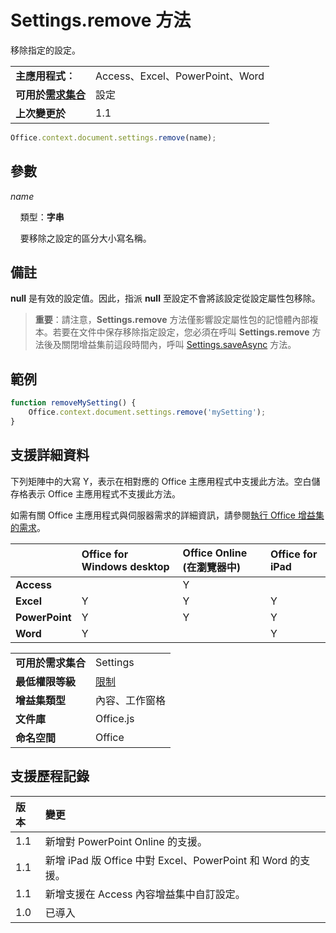 

# <a name="settings.remove-method"></a>Settings.remove 方法
移除指定的設定。

|||
|:-----|:-----|
|**主應用程式︰**|Access、Excel、PowerPoint、Word|
|**可用於[需求集合](../../docs/overview/specify-office-hosts-and-api-requirements.md)**|設定|
|**上次變更於**|1.1|

```js
Office.context.document.settings.remove(name);
```


## <a name="parameters"></a>參數



_name_<br/>
&nbsp;&nbsp;&nbsp;&nbsp;類型：**字串**

&nbsp;&nbsp;&nbsp;&nbsp;要移除之設定的區分大小寫名稱。

    



## <a name="remarks"></a>備註

 **null** 是有效的設定值。因此，指派 **null** 至設定不會將該設定從設定屬性包移除。


 >**重要**：請注意，**Settings.remove** 方法僅影響設定屬性包的記憶體內部複本。若要在文件中保存移除指定設定，您必須在呼叫 **Settings.remove** 方法後及關閉增益集前這段時間內，呼叫 [Settings.saveAsync](../../reference/shared/settings.saveasync.md) 方法。


## <a name="example"></a>範例




```js
function removeMySetting() {
    Office.context.document.settings.remove('mySetting');
}
```




## <a name="support-details"></a>支援詳細資料


下列矩陣中的大寫 Y，表示在相對應的 Office 主應用程式中支援此方法。空白儲存格表示 Office 主應用程式不支援此方法。

如需有關 Office 主應用程式與伺服器需求的詳細資訊，請參閱[執行 Office 增益集的需求](../../docs/overview/requirements-for-running-office-add-ins.md)。



||**Office for Windows desktop**|**Office Online (在瀏覽器中)**|**Office for iPad**|
|:-----|:-----|:-----|:-----|
|**Access**||Y||
|**Excel**|Y|Y|Y|
|**PowerPoint**|Y|Y|Y|
|**Word**|Y||Y|

|||
|:-----|:-----|
|**可用於需求集合**|Settings|
|**最低權限等級**|[限制](../../docs/develop/requesting-permissions-for-api-use-in-content-and-task-pane-add-ins.md)|
|**增益集類型**|內容、工作窗格|
|**文件庫**|Office.js|
|**命名空間**|Office|

## <a name="support-history"></a>支援歷程記錄




|**版本**|**變更**|
|:-----|:-----|
|1.1|新增對 PowerPoint Online 的支援。|
|1.1|新增 iPad 版 Office 中對 Excel、PowerPoint 和 Word 的支援。|
|1.1|新增支援在 Access 內容增益集中自訂設定。|
|1.0|已導入|
